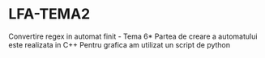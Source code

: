 # LFA-TEMA2
Convertire regex in automat finit - Tema 6*
Partea de creare a automatului este realizata in C++
Pentru grafica am utilizat un script de python
